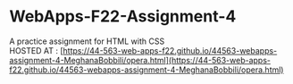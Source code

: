 # WebApps-F22-Assignment-4
A practice assignment for HTML with CSS\
HOSTED AT : [https://44-563-web-apps-f22.github.io/44563-webapps-assignment-4-MeghanaBobbili/opera.html](https://44-563-web-apps-f22.github.io/44563-webapps-assignment-4-MeghanaBobbili/opera.html)

